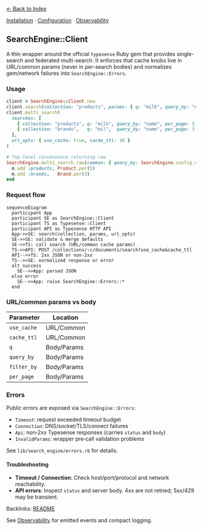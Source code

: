 [← Back to Index](./index.md)

[Installation](./installation.md) · [Configuration](./configuration.md) · [Observability](./observability.md)

## SearchEngine::Client

A thin wrapper around the official `typesense` Ruby gem that provides single-search and federated multi-search. It enforces that cache knobs live in URL/common params (never in per-search bodies) and normalizes gem/network failures into `SearchEngine::Errors`.

### Usage

```ruby
client = SearchEngine::Client.new
client.search(collection: "products", params: { q: "milk", query_by: "name" }, url_opts: { use_cache: true })
client.multi_search(
  searches: [
    { collection: "products", q: "milk", query_by: "name", per_page: 5 },
    { collection: "brands",   q: "mil",  query_by: "name", per_page: 3 }
  ],
  url_opts: { use_cache: true, cache_ttl: 30 }
)

# Top-level convenience returning raw
SearchEngine.multi_search_raw(common: { query_by: SearchEngine.config.default_query_by }) do |m|
  m.add :products, Product.per(5)
  m.add :brands,   Brand.per(3)
end
```

### Request flow

```mermaid
sequenceDiagram
  participant App
  participant SE as SearchEngine::Client
  participant TS as Typesense::Client
  participant API as Typesense HTTP API
  App->>SE: search(collection, params, url_opts)
  SE->>SE: validate & merge defaults
  SE->>TS: call search (URL/common cache params)
  TS->>API: POST /collections/:c/documents/search?use_cache&cache_ttl
  API-->>TS: 2xx JSON or non‑2xx
  TS-->>SE: normalized response or error
  alt success
    SE-->>App: parsed JSON
  else error
    SE-->>App: raise SearchEngine::Errors::*
  end
```

### URL/common params vs body

| Parameter   | Location    |
|-------------|-------------|
| `use_cache` | URL/Common  |
| `cache_ttl` | URL/Common  |
| `q`         | Body/Params |
| `query_by`  | Body/Params |
| `filter_by` | Body/Params |
| `per_page`  | Body/Params |

### Errors

Public errors are exposed via `SearchEngine::Errors`:

- `Timeout`: request exceeded timeout budget
- `Connection`: DNS/socket/TLS/connect failures
- `Api`: non‑2xx Typesense responses (carries `status` and `body`)
- `InvalidParams`: wrapper pre‑call validation problems

See `lib/search_engine/errors.rb` for details.

#### Troubleshooting

- **Timeout / Connection**: Check host/port/protocol and network reachability.
- **API errors**: Inspect `status` and server body. 4xx are not retried; 5xx/429 may be transient.

Backlinks: [README](../README.md)

See [Observability](./observability.md) for emitted events and compact logging.
